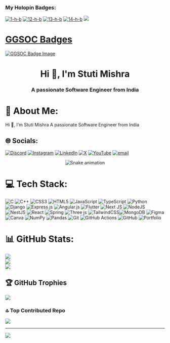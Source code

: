 <h3 align="left">My Holopin Badges:</h3>
<p align="left">
 <a href="https://ibb.co/D5FShgc"><img src="https://i.ibb.co/D5FShgc/1-h-b.webp" alt="1-h-b" border="0"></a>   
  <a href="https://ibb.co/nQB9y6m"><img src="https://i.ibb.co/nQB9y6m/12-h-b.webp" alt="12-h-b" border="0"></a>   
  <a href="https://ibb.co/6JNS5yM"><img src="https://i.ibb.co/6JNS5yM/13-h-b.webp" alt="13-h-b" border="0"></a>  
  <a href="https://ibb.co/DpB6CHx"><img src="https://i.ibb.co/DpB6CHx/14-h-b.webp" alt="14-h-b" border="0"></a>
  <a href="https://ibb.co/w0yhkqX"><img src="https://i.ibb.co/w0yhkqX/15-h-b.webp" 
</p>
    
 <h1>GGSOC Badges</h1>
    <a href="https://ibb.co/jRSfbJN">
        <img src="https://i.ibb.co/jRSfbJN/unnamed.png" alt="GGSOC Badge Image" border="0">
    </a>



<h1 align="center">Hi 👋, I'm Stuti Mishra</h1>
<h3 align="center">A passionate Software Engineer from India</h3>

# 💫 About Me:
Hi 👋, I'm Stuti Mishra
A passionate Software Engineer from India</h3>

## 🌐 Socials:
[![Discord](https://img.shields.io/badge/Discord-%237289DA.svg?logo=discord&logoColor=white)](https://discord.gg/stutimishra0850) [![Instagram](https://img.shields.io/badge/Instagram-%23E4405F.svg?logo=Instagram&logoColor=white)](https://instagram.com/cdssm295) [![LinkedIn](https://img.shields.io/badge/LinkedIn-%230077B5.svg?logo=linkedin&logoColor=white)](https://linkedin.com/in/stuti-mishra-a75665366) [![X](https://img.shields.io/badge/X-black.svg?logo=X&logoColor=white)](https://x.com/stutimishra9451) [![YouTube](https://img.shields.io/badge/YouTube-%23FF0000.svg?logo=YouTube&logoColor=white)](https://youtube.com/@https://www.youtube.com/@starsm1st) [![email](https://img.shields.io/badge/Email-D14836?logo=gmail&logoColor=white)](mailto:stutimishrastutimishra14@gmail.com) 


<div align="center">
  <img src="https://profile-readme-generator.com/assets/snake.svg" alt="Snake animation" />
</div>


# 💻 Tech Stack:
![C](https://img.shields.io/badge/c-%2300599C.svg?style=for-the-badge&logo=c&logoColor=white) ![C++](https://img.shields.io/badge/c++-%2300599C.svg?style=for-the-badge&logo=c%2B%2B&logoColor=white) ![CSS3](https://img.shields.io/badge/css3-%231572B6.svg?style=for-the-badge&logo=css3&logoColor=white) ![HTML5](https://img.shields.io/badge/html5-%23E34F26.svg?style=for-the-badge&logo=html5&logoColor=white) ![JavaScript](https://img.shields.io/badge/javascript-%23323330.svg?style=for-the-badge&logo=javascript&logoColor=%23F7DF1E) ![TypeScript](https://img.shields.io/badge/typescript-%23007ACC.svg?style=for-the-badge&logo=typescript&logoColor=white) ![Python](https://img.shields.io/badge/python-3670A0?style=for-the-badge&logo=python&logoColor=ffdd54) ![Django](https://img.shields.io/badge/django-%23092E20.svg?style=for-the-badge&logo=django&logoColor=white) ![Express.js](https://img.shields.io/badge/express.js-%23404d59.svg?style=for-the-badge&logo=express&logoColor=%2361DAFB) ![Angular.js](https://img.shields.io/badge/angular.js-%23E23237.svg?style=for-the-badge&logo=angularjs&logoColor=white) ![Flutter](https://img.shields.io/badge/Flutter-%2302569B.svg?style=for-the-badge&logo=Flutter&logoColor=white) ![Next JS](https://img.shields.io/badge/Next-black?style=for-the-badge&logo=next.js&logoColor=white) ![NodeJS](https://img.shields.io/badge/node.js-6DA55F?style=for-the-badge&logo=node.js&logoColor=white) ![NestJS](https://img.shields.io/badge/nestjs-%23E0234E.svg?style=for-the-badge&logo=nestjs&logoColor=white) ![React](https://img.shields.io/badge/react-%2320232a.svg?style=for-the-badge&logo=react&logoColor=%2361DAFB) ![Spring](https://img.shields.io/badge/spring-%236DB33F.svg?style=for-the-badge&logo=spring&logoColor=white) ![Three js](https://img.shields.io/badge/threejs-black?style=for-the-badge&logo=three.js&logoColor=white) ![TailwindCSS](https://img.shields.io/badge/tailwindcss-%2338B2AC.svg?style=for-the-badge&logo=tailwind-css&logoColor=white)![MongoDB](https://img.shields.io/badge/MongoDB-%234ea94b.svg?style=for-the-badge&logo=mongodb&logoColor=white) ![Figma](https://img.shields.io/badge/figma-%23F24E1E.svg?style=for-the-badge&logo=figma&logoColor=white) ![Canva](https://img.shields.io/badge/Canva-%2300C4CC.svg?style=for-the-badge&logo=Canva&logoColor=white) ![NumPy](https://img.shields.io/badge/numpy-%23013243.svg?style=for-the-badge&logo=numpy&logoColor=white) ![Pandas](https://img.shields.io/badge/pandas-%23150458.svg?style=for-the-badge&logo=pandas&logoColor=white) ![Git](https://img.shields.io/badge/git-%23F05033.svg?style=for-the-badge&logo=git&logoColor=white) ![GitHub Actions](https://img.shields.io/badge/github%20actions-%232671E5.svg?style=for-the-badge&logo=githubactions&logoColor=white) ![GitHub](https://img.shields.io/badge/github-%23121011.svg?style=for-the-badge&logo=github&logoColor=white)  ![Portfolio](https://img.shields.io/badge/Portfolio-%23000000.svg?style=for-the-badge&logo=firefox&logoColor=#FF7139) 
# 📊 GitHub Stats:
![](https://github-readme-stats.vercel.app/api?username=stutimi&theme=dark&hide_border=false&include_all_commits=true&count_private=false)<br/>
![](https://nirzak-streak-stats.vercel.app/?user=stutimi&theme=dark&hide_border=false)<br/>
![](https://github-readme-stats.vercel.app/api/top-langs/?username=stutimi&theme=dark&hide_border=false&include_all_commits=true&count_private=false&layout=compact)

## 🏆 GitHub Trophies
![](https://github-profile-trophy.vercel.app/?username=stutimi&theme=nord&no-frame=false&no-bg=false&margin-w=4)

### 🔝 Top Contributed Repo
![](https://github-contributor-stats.vercel.app/api?username=stutimi&limit=5&theme=dark&combine_all_yearly_contributions=true)

---
[![](https://visitcount.itsvg.in/api?id=stutimi&icon=0&color=1)](https://visitcount.itsvg.in)

<!-- Proudly created with GPRM ( https://gprm.itsvg.in ) -->
